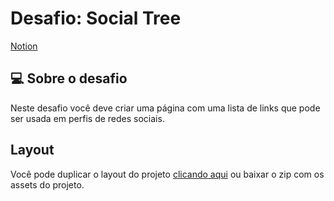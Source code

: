 # Desafio: Social Tree

[Notion](https://efficient-sloth-d85.notion.site/Desafio-Social-Tree-a4008e467a3248c4b05c97cf78aea44f)

## 💻 Sobre o desafio

Neste desafio você deve criar uma página com uma lista de links que pode ser usada em perfis de redes sociais.

## Layout

Você pode duplicar o layout do projeto [clicando aqui](https://www.figma.com/file/yi1ycIyAW8QiGiX9bMFHkU/DD-%2F-Social-links/duplicate) ou baixar o zip com os assets do projeto.
